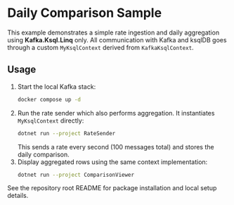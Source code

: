 # Daily Comparison Sample

This example demonstrates a simple rate ingestion and daily aggregation using **Kafka.Ksql.Linq** only.
All communication with Kafka and ksqlDB goes through a custom `MyKsqlContext` derived from `KafkaKsqlContext`.

## Usage

1. Start the local Kafka stack:
   ```bash
   docker compose up -d
   ```
2. Run the rate sender which also performs aggregation. It instantiates `MyKsqlContext` directly:
   ```bash
   dotnet run --project RateSender
   ```
   This sends a rate every second (100 messages total) and stores the daily comparison.
3. Display aggregated rows using the same context implementation:
   ```bash
   dotnet run --project ComparisonViewer
   ```

See the repository root README for package installation and local setup details.

